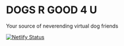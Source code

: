 # DOGS R GOOD 4 U

Your source of neverending virtual dog friends

[![Netlify Status](https://api.netlify.com/api/v1/badges/f00b5bb0-5ed7-4d7b-9ac1-1da56f4f4f91/deploy-status)](https://app.netlify.com/sites/dogs-r-good-4-u/deploys)
